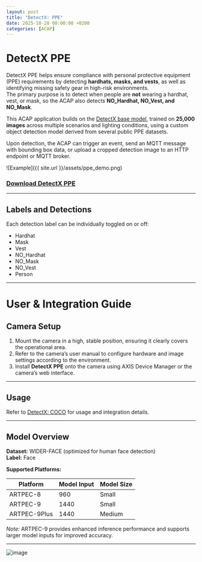 ```yaml
---
layout: post
title: "DetectX: PPE"
date: 2025-10-28 00:00:00 +0200
categories: [ACAP]
---
```


# DetectX PPE

DetectX PPE helps ensure compliance with personal protective equipment (PPE) requirements by detecting **hardhats, masks, and vests**, as well as identifying missing safety gear in high-risk environments.  
The primary purpose is to detect when people are **not** wearing a hardhat, vest, or mask, so the ACAP also detects **NO_Hardhat, NO_Vest, and NO_Mask**.

This ACAP application builds on the [DetectX base model](https://github.com/pandosme/DetectX), trained on **25,000 images** across multiple scenarios and lighting conditions, using a custom object detection model derived from several public PPE datasets.

Upon detection, the ACAP can trigger an event, send an MQTT message with bounding box data, or upload a cropped detection image to an HTTP endpoint or MQTT broker.

![Example]({{ site.url }}/assets/ppe_demo.png)

### [Download DetectX PPE](Download%20PPE.zip)

---

## Labels and Detections

Each detection label can be individually toggled on or off:

- Hardhat  
- Mask  
- Vest  
- NO_Hardhat  
- NO_Mask  
- NO_Vest  
- Person  

---

# User & Integration Guide

## Camera Setup

1. Mount the camera in a high, stable position, ensuring it clearly covers the operational area.  
2. Refer to the camera’s user manual to configure hardware and image settings according to the environment.  
3. Install **DetectX PPE** onto the camera using AXIS Device Manager or the camera’s web interface.  

---

## Usage

Refer to [DetectX: COCO](https://github.com/pandosme/DetectX) for usage and integration details.

---

## Model Overview

**Dataset:** WIDER-FACE (optimized for human face detection)  
**Label:** Face  

**Supported Platforms:**

| Platform    | Model Input | Model Size |
|-------------|-------------|-------------|
| ARTPEC-8    | 960         | Small       |
| ARTPEC-9    | 1440        | Small       |
| ARTPEC-9Plus| 1440        | Medium      |

*Note:* ARTPEC-9 provides enhanced inference performance and supports larger model inputs for improved accuracy.

---

![image](https://api.juhlin.me/image/ppe)
